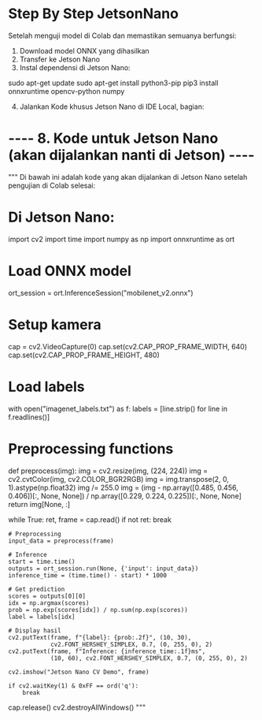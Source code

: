 # Step By Step JetsonNano
Setelah menguji model di Colab dan memastikan semuanya berfungsi:

1. Download model ONNX yang dihasilkan
2. Transfer ke Jetson Nano
3. Instal dependensi di Jetson Nano:

sudo apt-get update
sudo apt-get install python3-pip
pip3 install onnxruntime opencv-python numpy

4. Jalankan Kode khusus Jetson Nano di IDE Local, bagian:
# ---- 8. Kode untuk Jetson Nano (akan dijalankan nanti di Jetson) ----

"""
Di bawah ini adalah kode yang akan dijalankan di Jetson Nano
setelah pengujian di Colab selesai:

# Di Jetson Nano:
import cv2
import time
import numpy as np
import onnxruntime as ort

# Load ONNX model
ort_session = ort.InferenceSession("mobilenet_v2.onnx")

# Setup kamera
cap = cv2.VideoCapture(0)
cap.set(cv2.CAP_PROP_FRAME_WIDTH, 640)
cap.set(cv2.CAP_PROP_FRAME_HEIGHT, 480)

# Load labels
with open("imagenet_labels.txt") as f:
    labels = [line.strip() for line in f.readlines()]

# Preprocessing functions
def preprocess(img):
    img = cv2.resize(img, (224, 224))
    img = cv2.cvtColor(img, cv2.COLOR_BGR2RGB)
    img = img.transpose(2, 0, 1).astype(np.float32)
    img /= 255.0
    img = (img - np.array([0.485, 0.456, 0.406])[:, None, None]) / np.array([0.229, 0.224, 0.225])[:, None, None]
    return img[None, :]

while True:
    ret, frame = cap.read()
    if not ret:
        break
    
    # Preprocessing
    input_data = preprocess(frame)
    
    # Inference
    start = time.time()
    outputs = ort_session.run(None, {'input': input_data})
    inference_time = (time.time() - start) * 1000
    
    # Get prediction
    scores = outputs[0][0]
    idx = np.argmax(scores)
    prob = np.exp(scores[idx]) / np.sum(np.exp(scores))
    label = labels[idx]
    
    # Display hasil
    cv2.putText(frame, f"{label}: {prob:.2f}", (10, 30), 
                cv2.FONT_HERSHEY_SIMPLEX, 0.7, (0, 255, 0), 2)
    cv2.putText(frame, f"Inference: {inference_time:.1f}ms", 
                (10, 60), cv2.FONT_HERSHEY_SIMPLEX, 0.7, (0, 255, 0), 2)
    
    cv2.imshow("Jetson Nano CV Demo", frame)
    
    if cv2.waitKey(1) & 0xFF == ord('q'):
        break

cap.release()
cv2.destroyAllWindows()
"""
